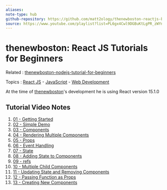 ```yaml
---
aliases: 
note-type: hub
github-repository: https://github.com/matt2ology/thenewboston-reactjs-beginners-tutorial
source: https://www.youtube.com/playlist?list=PL6gx4Cwl9DGBuKtLgPR_zWYnrwv-JllpA
---
```


# thenewboston: React JS Tutorials for Beginners

Related : [thenewboston-nodejs-tutorial-for-beginners](../thenewboston-nodejs-tutorial-for-beginners/thenewboston-nodejs-tutorial-for-beginners.md)

Topics : [React JS](React%20JS) - [JavaScript](../../JavaScript.md) - [Web Development](../../Web%20Development.md)

At the time of [thenewboston](../../thenewboston.md)'s development he is using React version 15.1.0

## Tutorial Video Notes

1. [01 - Getting Started](01%20-%20Getting%20Started.md)
2. [02 - Simple Demo](02%20-%20Simple%20Demo)
3. [03 - Components](03%20-%20Components)
4. [04 - Rendering Multiple Components](04%20-%20Rendering%20Multiple%20Components)
5. [05 - Props](05%20-%20Props)
6. [06 - Event Handling](06%20-%20Event%20Handling)
7. [07 - State](07%20-%20State)
8. [08 - Adding State to Components](08%20-%20Adding%20State%20to%20Components)
9. [09 - refs](09%20-%20refs)
10. [10 - Multiple Child Components](10%20-%20Multiple%20Child%20Components)
11. [11 - Updating State and Removing Components](11%20-%20Updating%20State%20and%20Removing%20Components)
12. [12 - Passing Function as Props](12%20-%20Passing%20Function%20as%20Props)
13. [13 - Creating New Components](13%20-%20Creating%20New%20Components)
